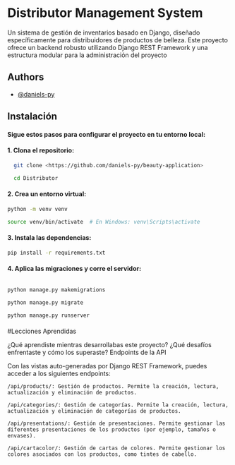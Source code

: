 
# Distributor Management System

Un sistema de gestión de inventarios basado en Django, diseñado específicamente para distribuidores de productos de belleza. Este proyecto ofrece un backend robusto utilizando Django REST Framework y una estructura modular para la administración del proyecto

## Authors

- [@daniels-py](https://github.com/daniels-py)


## Instalación


#### Sigue estos pasos para configurar el proyecto en tu entorno local:

#### 1. Clona el repositorio:

```bash
  git clone <https://github.com/daniels-py/beauty-application> 

  cd Distributor

```

#### 2. Crea un entorno virtual:

```bash
python -m venv venv

source venv/bin/activate  # En Windows: venv\Scripts\activate


```

#### 3. Instala las dependencias:

```bash
pip install -r requirements.txt

```

#### 4. Aplica las migraciones y corre el servidor:

```bash

python manage.py makemigrations

python manage.py migrate

python manage.py runserver


```

#### 













#Lecciones Aprendidas

¿Qué aprendiste mientras desarrollabas este proyecto? ¿Qué desafíos enfrentaste y cómo los superaste?
Endpoints de la API

Con las vistas auto-generadas por Django REST Framework, puedes acceder a los siguientes endpoints:

    /api/products/: Gestión de productos. Permite la creación, lectura, actualización y eliminación de productos.
    
    /api/categories/: Gestión de categorías. Permite la creación, lectura, actualización y eliminación de categorías de productos.

    /api/presentations/: Gestión de presentaciones. Permite gestionar las diferentes presentaciones de los productos (por ejemplo, tamaños o envases).

    /api/cartacolor/: Gestión de cartas de colores. Permite gestionar los colores asociados con los productos, como tintes de cabello.
